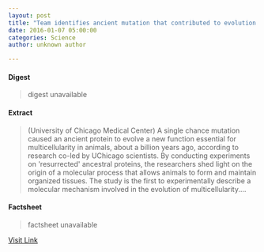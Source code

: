 ```yaml
---
layout: post
title: "Team identifies ancient mutation that contributed to evolution of multicellular animals"
date: 2016-01-07 05:00:00
categories: Science
author: unknown author

---
```



#### Digest
>digest unavailable

#### Extract
>(University of Chicago Medical Center) A single chance mutation caused an ancient protein to evolve a new function essential for multicellularity in animals, about a billion years ago, according to research co-led by UChicago scientists. By conducting experiments on 'resurrected' ancestral proteins, the researchers shed light on the origin of a molecular process that allows animals to form and maintain organized tissues. The study is the first to experimentally describe a molecular mechanism involved in the evolution of multicellularity....

#### Factsheet
>factsheet unavailable

[Visit Link](http://www.eurekalert.org/pub_releases/2016-01/uocm-tia010716.php)


